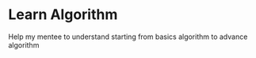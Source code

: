 # Learn Algorithm
 Help my mentee to understand starting from basics algorithm to advance algorithm
